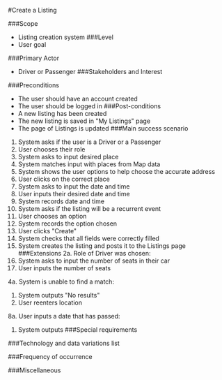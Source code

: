 #Create a Listing

###Scope
* Listing creation system
###Level
* User goal

###Primary Actor
* Driver or Passenger
###Stakeholders and Interest

###Preconditions 
* The user should have an account created
* The user should be logged in
###Post-conditions
* A new listing has been created
* The new listing is saved in "My Listings" page
* The page of Listings is updated
###Main success scenario
1. System asks if the user is a Driver or a Passenger
2. User chooses their role
3. System asks to input desired place
4. System matches input with places from Map data
5. System shows the user options to help choose the accurate address
6. User clicks on the correct place
7. System asks to input the date and time
8. User inputs their desired date and time
9. System records date and time
10. System asks if the listing will be a recurrent event
11. User chooses an option
12. System records the option chosen
13. User clicks "Create"
14. System checks that all fields were correctly filled
15. System creates the listing and posts it to the Listings page
###Extensions
2a. Role of Driver was chosen:
1. System asks to input the number of seats in their car
2. User inputs the number of seats

4a. System is unable to find a match:
1. System outputs "No results"
2. User reenters location

8a. User inputs a date that has passed:
1. System outputs
###Special requirements

###Technology and data variations list

###Frequency of occurrence 

###Miscellaneous 